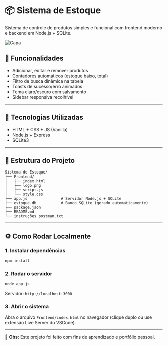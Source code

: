 # 📦 Sistema de Estoque

Sistema de controle de produtos simples e funcional com frontend moderno e backend em Node.js + SQLite.

![Capa](./capa.png)

## 🚀 Funcionalidades

- Adicionar, editar e remover produtos
- Contadores automáticos (estoque baixo, total)
- Filtro de busca dinâmica na tabela
- Toasts de sucesso/erro animados
- Tema claro/escuro com salvamento
- Sidebar responsiva recolhível

---

## 🧰 Tecnologias Utilizadas

- HTML + CSS + JS (Vanilla)
- Node.js + Express
- SQLite3

---

## 📂 Estrutura do Projeto

```
Sistema-de-Estoque/
├── Frontend/
│   ├── index.html
│   ├── logo.png
│   ├── script.js
│   └── style.css
├── app.js               # Servidor Node.js + SQLite
├── estoque.db           # Banco SQLite (gerado automaticamente)
├── package.json
├── README.md
└── instruções postman.txt
```

---

## ⚙️ Como Rodar Localmente

### 1. Instalar dependências
```bash
npm install
```

### 2. Rodar o servidor
```bash
node app.js
```
Servidor: `http://localhost:3000`

### 3. Abrir o sistema
Abra o arquivo `Frontend/index.html` no navegador (clique duplo ou use extensão Live Server do VSCode).

---


📌 **Obs:** Este projeto foi feito com fins de aprendizado e portfólio pessoal.
